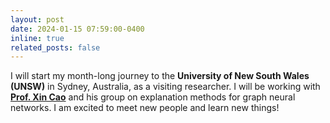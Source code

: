 ```yaml
---
layout: post
date: 2024-01-15 07:59:00-0400
inline: true
related_posts: false
---
```


I will start my month-long journey to the **University of New South Wales (UNSW)** in Sydney, Australia, as a visiting researcher. I will be working with [**Prof. Xin Cao**](https://scholar.google.com.au/citations?user=kJIkUagAAAAJ&hl=en) and his group on explanation methods for graph neural networks. I am excited to meet new people and learn new things!
